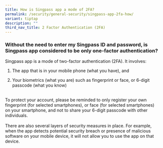 ```yaml
---
title: How is Singpass app a mode of 2FA?
permalink: /security/general-security/singpass-app-2fa-how/
variant: tiptap
description: ""
third_nav_title: 2 Factor Authentication (2FA)
---
```

<h3>Without the need to enter my Singpass ID and password, is Singpass app considered to be only one-factor authentication?</h3>
<p>Singpass app is a mode of two-factor authentication (2FA). It involves:
<br>
</p>
<ol data-tight="true" class="tight">
<li>
<p>The app that is in your mobile phone (what you have), and</p>
</li>
<li>
<p>Your biometrics (what you are) such as fingerprint or face, or 6-digit
passcode (what you know)</p>
</li>
</ol>
<p>
<br>To protect your account, please be reminded to only register your own
fingerprint (for selected smartphones), or face (for selected smartphones)
on your smartphone, and not to share your 6-digit passcode with other individuals.
<br>
<br>There are also several layers of security measures in place. For example,
when the app detects potential security breach or presence of malicious
software on your mobile device, it will not allow you to use the app on
that device.</p>